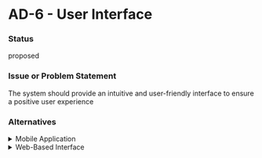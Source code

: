 #  AD-6 - User Interface



### Status

proposed













### Issue or Problem Statement

<p>The system should provide an intuitive and user-friendly interface to ensure a positive user experience</p>















### Alternatives

    

<details markdown=1>
<summary markdown="span">Mobile Application</summary>

<table>
    <caption></caption>
    <tr>
        <td> <strong>Name</strong> </td>
        <td>Mobile Application</td>
    </tr>
    <tr>
        <td> <strong>Description</strong> </td>
        <td><p>A mobile application that provides access to the system's features and functionality through a mobile device</p></td>
    </tr>
    <tr>
        <td> <strong>Best Applied</strong> </td>
        <td></td>
    </tr>
    <tr>
        <td> <strong>Contraindications</strong> </td>
        <td></td>
    </tr>
</table>


</details>


    

<details markdown=1>
<summary markdown="span">Web-Based Interface</summary>

<table>
    <caption></caption>
    <tr>
        <td> <strong>Name</strong> </td>
        <td>Web-Based Interface</td>
    </tr>
    <tr>
        <td> <strong>Description</strong> </td>
        <td><p>A web-based interface that provides access to the system's features and functionality through a web browser</p></td>
    </tr>
    <tr>
        <td> <strong>Best Applied</strong> </td>
        <td></td>
    </tr>
    <tr>
        <td> <strong>Contraindications</strong> </td>
        <td></td>
    </tr>
</table>


</details>


    















